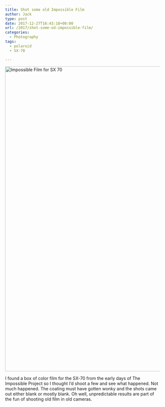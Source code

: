 ```yaml
---
title: Shot some old Impossible Film
author: Jack
type: post
date: 2017-12-27T16:43:18+00:00
url: /2017/shot-some-od-impossible-film/
categories:
  - Photography
tags:
  - polaroid
  - SX-70

---
```

<img title="Impossible Film for SX-70.jpg" src="/wp-content/uploads/2017/12/Impossible-Film-for-SX-70.jpg" alt="Impossible Film for SX 70" width="909" height="995" border="0" />

I found a box of color film for the SX-70 from the early days of The Impossible Project so I thought I’d shoot a few and see what happened. Not much happened. The coating must have gotten wonky and the shots came out either blank or mostly blank. Oh well, unpredictable results are part of the fun of shooting old film in old cameras.